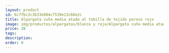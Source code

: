 ```yaml
---
layout: product
id: 6c7fbc3c3b33e804cf539e13c68e2c
title: Alpargata cuña media atada al tobilla de tejido poroso rojo 
image: img/productos/alpargatas/blanco y rojo/Alpargata cuña media atada al tobilla de tejido poroso rojo =28.webp
price: 28
tags: 
description: 
order: 0
---
```

